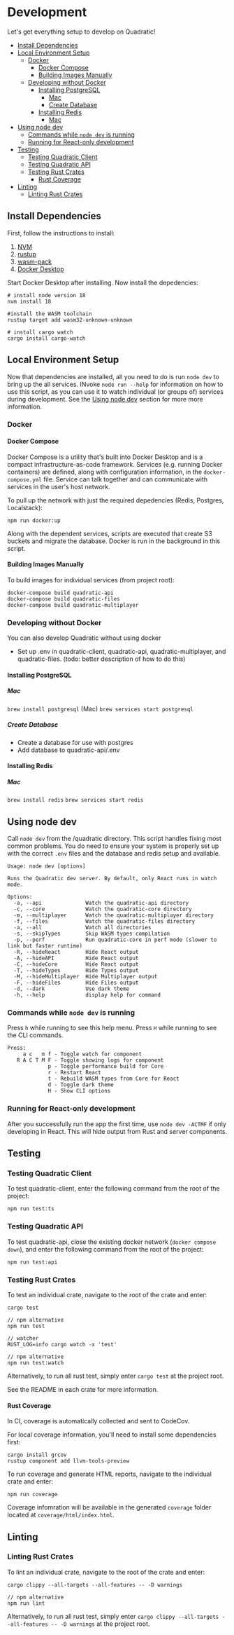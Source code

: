 <!-- omit in toc -->
# Development

Let's get everything setup to develop on Quadratic!

- [Install Dependencies](#install-dependencies)
- [Local Environment Setup](#local-environment-setup)
  - [Docker](#docker)
    - [Docker Compose](#docker-compose)
    - [Building Images Manually](#building-images-manually)
  - [Developing without Docker](#developing-without-docker)
    - [Installing PostgreSQL](#installing-postgresql)
      - [Mac](#mac)
      - [Create Database](#create-database)
    - [Installing Redis](#installing-redis)
      - [Mac](#mac-1)
- [Using node dev](#using-node-dev)
  - [Commands while `node dev` is running](#commands-while-node-dev-is-running)
  - [Running for React-only development](#running-for-react-only-development)
- [Testing](#testing)
  - [Testing Quadratic Client](#testing-quadratic-client)
  - [Testing Quadratic API](#testing-quadratic-api)
  - [Testing Rust Crates](#testing-rust-crates)
    - [Rust Coverage](#rust-coverage)
- [Linting](#linting)
  - [Linting Rust Crates](#linting-rust-crates)


## Install Dependencies

First, follow the instructions to install:

1. [NVM](https://github.com/nvm-sh/nvm)
1. [rustup](https://www.rust-lang.org/tools/install)
1. [wasm-pack](https://rustwasm.github.io/wasm-pack/installer/)
1. [Docker Desktop](https://docs.docker.com/desktop/)

Start Docker Desktop after installing.  Now install the depedencies:

```shell
# install node version 18
nvm install 18

#install the WASM toolchain
rustup target add wasm32-unknown-unknown

# install cargo watch
cargo install cargo-watch
```

## Local Environment Setup

Now that dependencies are installed, all you need to do is run `node dev` to 
bring up the all services.  INvoke `node run --help` for information on how
to use this script, as you can use it to watch individual (or groups of)
services during development. See the [Using node dev](Using-node-dev) section
for more more information.

### Docker

#### Docker Compose

Docker Compose is a utility that's built into Docker Desktop and is a compact 
infrastructure-as-code framework.  Services (e.g. running Docker containers) are
defined, along with configuration information, in the `docker-compose.yml` file.
Service can talk together and can communicate with services in the user's host
network.

To pull up the network with just the required depedencies (Redis, Postgres, Localstack):

```shell
npm run docker:up
```

Along with the dependent services, scripts are executed that create S3 buckets and
migrate the database.  Docker is run in the background in this script.



#### Building Images Manually

To build images for individual services (from project root):

```shell
docker-compose build quadratic-api
docker-compose build quadratic-files
docker-compose build quadratic-multiplayer
```

### Developing without Docker

You can also develop Quadratic without using docker

* Set up .env in quadratic-client, quadratic-api, quadratic-multiplayer, and quadratic-files. (todo: better description of how to do this)

#### Installing PostgreSQL

##### Mac

`brew install postgresql` (Mac)
`brew services start postgresql`

##### Create Database

* Create a database for use with postgres
* Add database to quadratic-api/.env

#### Installing Redis

##### Mac

`brew install redis`
`brew services start redis`

## Using node dev

Call `node dev` from the /quadratic directory. This script handles fixing most common problems. You do need to ensure your system is properly set up with the correct `.env` files and the database and redis setup and available.

```
Usage: node dev [options]

Runs the Quadratic dev server. By default, only React runs in watch mode.

Options:
  -a, --api              Watch the quadratic-api directory
  -c, --core             Watch the quadratic-core directory
  -m, --multiplayer      Watch the quadratic-multiplayer directory
  -f, --files            Watch the quadratic-files directory
  -a, --all              Watch all directories
  -s, --skipTypes        Skip WASM types compilation
  -p, --perf             Run quadratic-core in perf mode (slower to link but faster runtime)
  -R, --hideReact        Hide React output
  -A, --hideAPI          Hide React output
  -C, --hideCore         Hide React output
  -T, --hideTypes        Hide Types output
  -M, --hideMultiplayer  Hide Multiplayer output
  -F, --hideFiles        Hide Files output
  -d, --dark             Use dark theme
  -h, --help             display help for command
```

### Commands while `node dev` is running

Press `h` while running to see this help menu. Press `H` while running to see the CLI commands.

```
Press:
     a c   m f - Toggle watch for component
   R A C T M F - Toggle showing logs for component
             p - Toggle performance build for Core
             r - Restart React
             t - Rebuild WASM types from Core for React
             d - Toggle dark theme
             H - Show CLI options
```

### Running for React-only development

After you successfully run the app the first time, use `node dev -ACTMF` if only developing in React. This will hide output from Rust and server components.

## Testing

### Testing Quadratic Client

To test quadratic-client, enter the following command from the root of the project:

```shell
npm run test:ts
```

### Testing Quadratic API

To test quadratic-api, close the existing docker network (`docker compose down`), and enter the following command from the root of the project:

```shell
npm run test:api
```

### Testing Rust Crates

To test an individual crate, navigate to the root of the crate and enter:

```shell
cargo test

// npm alternative
npm run test

// watcher
RUST_LOG=info cargo watch -x 'test'

// npm alternative
npm run test:watch
```

Alternatively, to run all rust test, simply enter `cargo test` at the project root.

See the README in each crate for more information.

#### Rust Coverage

In CI, coverage is automatically collected and sent to CodeCov.  

For local coverage information, you'll need to install some dependencies first:


```shell
cargo install grcov
rustup component add llvm-tools-preview
```

To run coverage and generate HTML reports, navigate to the individual crate 
and enter:

```shell
npm run coverage
```

Coverage infomration will be available in the generated `coverage` folder located at `coverage/html/index.html`.

## Linting

### Linting Rust Crates

To lint an individual crate, navigate to the root of the crate and enter:

```shell
cargo clippy --all-targets --all-features -- -D warnings

// npm alternative
npm run lint
```

Alternatively, to run all rust test, simply enter `cargo clippy --all-targets --all-features -- -D warnings` at the project root.